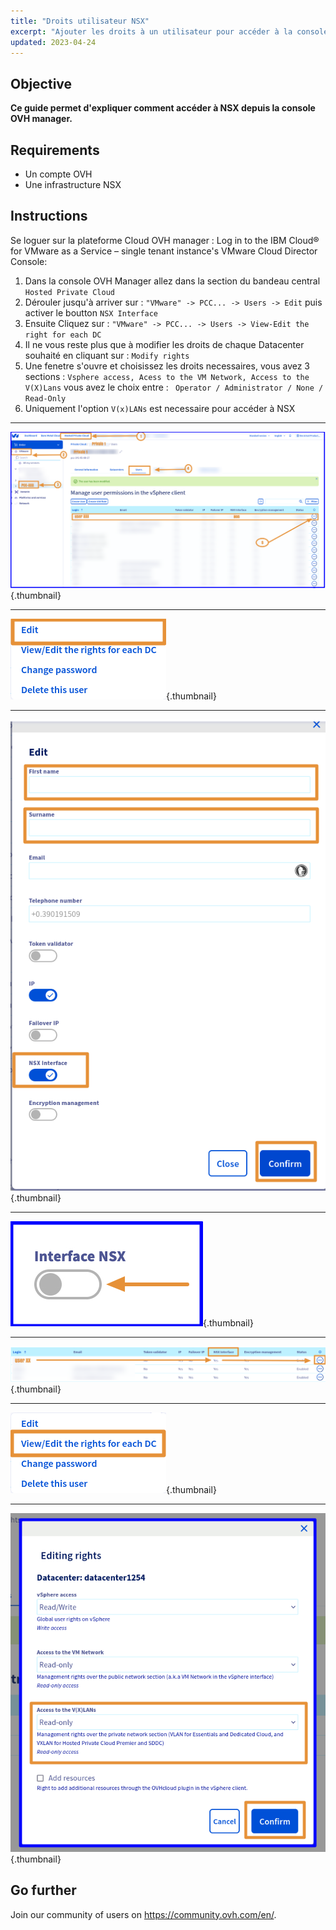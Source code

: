 ```yaml
---
title: "Droits utilisateur NSX"
excerpt: "Ajouter les droits à un utilisateur pour accéder à la console NSX"
updated: 2023-04-24
---
```


## Objective

**Ce guide permet d'expliquer comment accéder à NSX depuis la console OVH manager.**

## Requirements

- Un compte OVH
- Une infrastructure NSX

## Instructions

Se loguer sur la plateforme Cloud OVH manager :
Log in to the IBM Cloud® for VMware as a Service – single tenant instance's VMware Cloud Director Console:

1. Dans la console OVH Manager allez dans la section du bandeau central `Hosted Private Cloud`
2. Dérouler jusqu'à arriver sur : `"VMware" -> PCC... -> Users -> Edit` puis activer le boutton `NSX Interface`
3. Ensuite Cliquez sur : `"VMware" -> PCC... -> Users -> View-Edit the right for each DC`
3. Il ne vous reste plus que à modifier les droits de chaque Datacenter souhaité en cliquant sur : `Modify rights`  
4. Une fenetre s'ouvre et choisissez les droits necessaires, vous avez 3 sections : `Vsphere access, Acess to the VM Network, Access to the V(X)Lans` vous avez le choix entre : ` Operator / Administrator / None / Read-Only`
5. Uniquement l'option `V(x)LANs` est necessaire pour accéder à NSX

---
![NSX catures](images/nsx_user_rights_7.png){.thumbnail}

---
![NSX catures](images/nsx_user_rights_2.png){.thumbnail}

---
![NSX catures](images/nsx_user_rights_1.png){.thumbnail}

---
![NSX catures](images/nsx_user_rights_6.png){.thumbnail}

---
![NSX catures](images/nsx_user_rights_5.png){.thumbnail}

---
![NSX catures](images/nsx_user_rights_3.png){.thumbnail}

---
![NSX catures](images/nsx_user_rights_8.png){.thumbnail}

## Go further

Join our community of users on <https://community.ovh.com/en/>.
